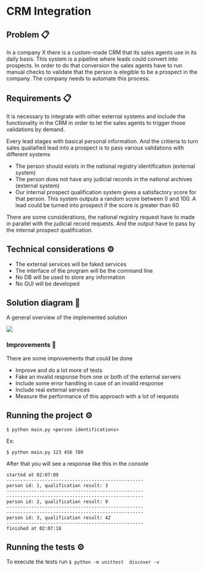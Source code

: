 # CRM Integration



## Problem 📋

In a company X there is a custom-made CRM that its sales agents use in its daily basis. This system is a pipeline where leads could convert into prospects. In order to do that conversion the sales agents have to run manual checks to validate that the person is elegible to be a prospect in the company. The company needs to automate this process.

## Requirements 📋
It is necessary to integrate with other external systems and include the functionality in the CRM in order to let the sales agents to trigger those validations by demand.

Every lead stages with basical personal information. And the critieria to turn sales qualiafied lead into a prospect is to pass various validations with different systems

- The person should exists in the national registry identification (external system)
- The person does not have any judicial records in the national archives (external system)
- Our internal prospect qualification system gives a satisfactory score for that person. This system outputs a random score between 0 and 100. A lead could be turned into prospect if the score is greater than 60 


There are some considerations, the national registry request have to made in parallel with the judicial record requests. And the output have to pass by the internal prospect qualification.

## Technical considerations  ⚙️

- The external services will be faked services
- The interface of the program will be the command line
- No DB will be used to store any information
- No GUI will be developed


## Solution diagram 🚀

A general overview of the implemented solution

![](https://i.ibb.co/5LrwL7c/Blank-diagram.png)

### Improvements 🔧
There are some improvements that could be done
 
 - Improve and do a lot more of tests
 - Fake an invalid response from one or both of the external servers
 - Include some error handling in case of an invalid response
 - Include real external services
 - Measure the performance of this approach with a lot of requests
 

## Running the project  ⚙️

`$ python main.py <person identifications>`

Ex:

`$ python main.py 123 456 789`

After that you will see a response like this in the console

```
started at 02:07:09
--------------------------------------------------
person id: 1, qualification result: 3
--------------------------------------------------
--------------------------------------------------
person id: 2, qualification result: 9
--------------------------------------------------
--------------------------------------------------
person id: 3, qualification result: 42
--------------------------------------------------
finished at 02:07:18
```


## Running the tests  ⚙️

To execute the tests run
`$ python -m unittest  discover -v`

